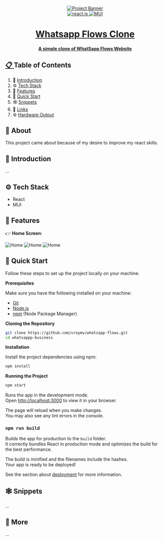 <!-- Banner Image, Landing Page Of Computer Vision Site -->
<div align="center">
  <br />
    <a href="">
      <img src="https://firebasestorage.googleapis.com/v0/b/karizmatik-14de4.appspot.com/o/WhatsAppFlowBanner.png?alt=media&token=23167422-bc73-4092-9f84-8c5839314310" alt="Project Banner">
    
  <br />

  <div>
    <img src="https://img.shields.io/badge/-React-black?style=for-the-badge&logoColor=white&logo=react&color=61DAFB" alt="react.js" />
    <img src="https://img.shields.io/badge/mui-blue?style=for-the-badge&logo=mui&logoColor=white&color=%23007FFF" alt="MUI" />
    
  </div>

  <h1 align="center">Whatsapp Flows Clone</h1>

   <div align="center">
     <h4>A simple clone of WhatSapp Flows Website</h4>
    </div>
</div>

## 📋 <a name="table">Table of Contents</a>

1. 🤖 [Introduction](#introduction)
2. ⚙️ [Tech Stack](#tech-stack)
3. 🔋 [Features](#features)
4. 🤸 [Quick Start](#quick-start)
5. 🕸️ [Snippets](#snippets)
6. 🔗 [Links](#links)
7. ⚙️ [Hardware Output](#hardwareoutput)

## 🚨 About

This project came about because of my desire to improve my react skills.

## <a name="introduction">🤖 Introduction</a>

...

## <a name="tech-stack">⚙️ Tech Stack</a>

- React
- MUI

## <a name="features">🔋 Features</a>

👉 **Home Screen**:

<img src="https://firebasestorage.googleapis.com/v0/b/karizmatik-14de4.appspot.com/o/Whatsapp%20flows1.png?alt=media&token=a36e1994-3d42-4dba-9a49-f1c890ac3cf5" alt="Home">
<img src="https://firebasestorage.googleapis.com/v0/b/karizmatik-14de4.appspot.com/o/Whatsapp%20flows2.png?alt=media&token=40c3f7bc-6280-42f4-bd54-cd2b745d5a0c" alt="Home">
<img src="https://firebasestorage.googleapis.com/v0/b/karizmatik-14de4.appspot.com/o/Whatsapp%20flows3.png?alt=media&token=16eb03e6-a385-4070-9a6e-c847412df82e" alt="Home">

## <a name="quick-start">🤸 Quick Start</a>

Follow these steps to set up the project locally on your machine.

**Prerequisites**

Make sure you have the following installed on your machine:

- [Git](https://git-scm.com/)
- [Node.js](https://nodejs.org/en)
- [npm](https://www.npmjs.com/) (Node Package Manager)

**Cloning the Repository**

```bash
git clone https://github.com/vroymv/whatsapp-flows.git
cd whatsappp-business
```

**Installation**

Install the project dependencies using npm:

```bash
npm install
```

**Running the Project**

```bash
npm start
```

Runs the app in the development mode.\
Open [http://localhost:3000](http://localhost:3000) to view it in your browser.

The page will reload when you make changes.\
You may also see any lint errors in the console.

### `npm run build`

Builds the app for production to the `build` folder.\
It correctly bundles React in production mode and optimizes the build for the best performance.

The build is minified and the filenames include the hashes.\
Your app is ready to be deployed!

See the section about [deployment](https://facebook.github.io/create-react-app/docs/deployment) for more information.

## <a name="snippets">🕸️ Snippets</a>

...

## <a name="more">🚀 More</a>

...
